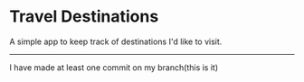# Travel Destinations

A simple app to keep track of destinations I'd like to visit.

_____________________________________________________________
I have made at least one commit on my branch(this is it)